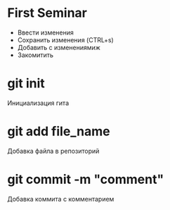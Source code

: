 # First Seminar
* Ввести изменения
* Сохранить изменения (CTRL+s)
* Добавить с изменениямиж
* Закомитить

# git init
Инициализация гита
# git add file_name
Добавка файла в репозиторий
# git commit -m "comment"
Добавка коммита с комментарием